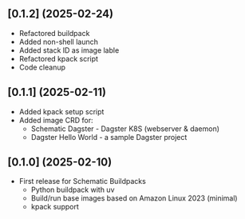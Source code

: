 ## [0.1.2] (2025-02-24)

  * Refactored buildpack
  * Added non-shell launch
  * Added stack ID as image lable
  * Refactored kpack script
  * Code cleanup

## [0.1.1] (2025-02-11)

  * Added kpack setup script
  * Added image CRD for:
    * Schematic Dagster - Dagster K8S (webserver & daemon)
    * Dagster Hello World - a sample Dagster project

## [0.1.0] (2025-02-10)

  * First release for Schematic Buildpacks
    * Python buildpack with uv
    * Build/run base images based on Amazon Linux 2023 (minimal)
    * kpack support
